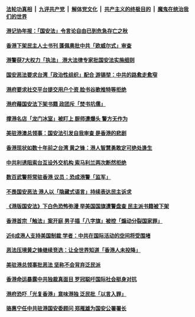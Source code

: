 ####  [法轮功真相](../../../../basic/blob/master/README.md?t=07080031) &nbsp;|&nbsp; [九评共产党](../../../../9ping.md/blob/master/README.md?t=07080031) &nbsp;|&nbsp; [解体党文化](../../../../jtdwh.md/blob/master/README.md?t=07080031)  &nbsp;|&nbsp; [共产主义的终极目的](../../../../gczydzjmd.md/blob/master/README.md?t=07080031) &nbsp;|&nbsp; [魔鬼在统治我们的世界](../../../../mgztzwmdsj.md/blob/master/README.md?t=07080031) 

#### [港记协年报：「国安法」令言论自由已到危急存亡之秋](../pages/soh55/398368.md?t=07080031) 
#### [香港下架民主人士书刊 蓬佩奥批中共「欧威尔式」审查](../pages/soh55/398236.md?t=07080031) 
#### [港警获7大权力「执法」 港大法律专家批国安法实施细则 ](../pages/soh55/398227.md?t=07080031) 
#### [国安恶法要求台湾「政治性组织」配合  游锡堃：中共的路愈走愈窄](../pages/soh55/398173.md?t=07080031) 
#### [港府要求社交平台提交用户个资 脸书谷歌推特等拒绝](../pages/soh55/398188.md?t=07080031) 
#### [港府藉国安法下架书籍 政团斥「焚书坑儒」](../pages/soh55/397954.md?t=07080031) 
#### [撑港名店「龙门冰室」被盯上 厨师遭爆头 警方无作为](../pages/soh55/397882.md?t=07080031) 
#### [美驻港澳总领事：国安法引发自我审查 是香港的悲剧](../pages/soh55/397861.md?t=07080031) 
#### [香港现状如数十年前之台湾 黄之锋：港人智慧勇敢定可绝处逢生](../pages/soh55/397789.md?t=07080031) 
#### [中共利诱阻索台互设外交机构 索马利兰两次断然拒绝](../pages/soh55/397756.md?t=07080031) 
#### [数百武警将常驻香港  议员：恐成港警「监军」](../pages/soh55/397780.md?t=07080031) 
#### [不畏国安恶法  港人以「隐藏式语言」持续表达民主诉求](../pages/soh55/397552.md?t=07080031) 
#### [《港版国安法》下白色恐怖弥漫 举美国国旗遭警盘查 民主派书籍被下架](../pages/soh55/397528.md?t=07080031) 
#### [香港首宗「触法」案开庭 男子插「八字旗」被控「煽动分裂国家罪」](../pages/soh55/397315.md?t=07080031) 
#### [近6成港人支持美国制裁 学者：中共在国际活动的空间将受围堵](../pages/soh55/397303.md?t=07080031) 
#### [恶法压境黄之锋继续竞选：让全世界知道「香港人未投降」](../pages/soh55/397279.md?t=07080031) 
#### [美驻港总领事批恶法 坚称不会背弃泛民派](../pages/soh55/397264.md?t=07080031) 
#### [香港命运暴露中共独裁真面目 罗冠聪吁国际社会挺身对抗](../pages/soh55/397015.md?t=07080031) 
#### [港府恐吓「光复香港」意味港独 泛民批「以言入罪」](../pages/soh55/396973.md?t=07080031) 
#### [骆惠宁任中共驻港国安委顾问 郑雁雄为国安公署署长](../pages/soh55/396949.md?t=07080031) 
